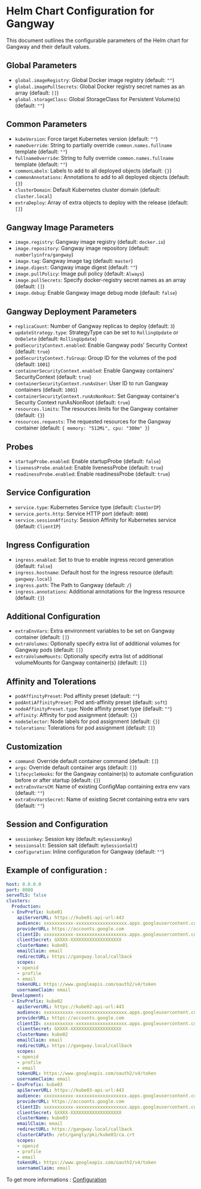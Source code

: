 # Helm Chart Configuration for Gangway

This document outlines the configurable parameters of the Helm chart for Gangway and their default values.

## Global Parameters

- `global.imageRegistry`: Global Docker image registry (default: `""`)
- `global.imagePullSecrets`: Global Docker registry secret names as an array (default: `[]`)
- `global.storageClass`: Global StorageClass for Persistent Volume(s) (default: `""`)

## Common Parameters

- `kubeVersion`: Force target Kubernetes version (default: `""`)
- `nameOverride`: String to partially override `common.names.fullname` template (default: `""`)
- `fullnameOverride`: String to fully override `common.names.fullname` template (default: `""`)
- `commonLabels`: Labels to add to all deployed objects (default: `{}`)
- `commonAnnotations`: Annotations to add to all deployed objects (default: `{}`)
- `clusterDomain`: Default Kubernetes cluster domain (default: `cluster.local`)
- `extraDeploy`: Array of extra objects to deploy with the release (default: `[]`)

## Gangway Image Parameters

- `image.registry`: Gangway image registry (default: `docker.io`)
- `image.repository`: Gangway image repository (default: `numberlyinfra/gangway`)
- `image.tag`: Gangway image tag (default: `master`)
- `image.digest`: Gangway image digest (default: `""`)
- `image.pullPolicy`: Image pull policy (default: `Always`)
- `image.pullSecrets`: Specify docker-registry secret names as an array (default: `[]`)
- `image.debug`: Enable Gangway image debug mode (default: `false`)

## Gangway Deployment Parameters

- `replicaCount`: Number of Gangway replicas to deploy (default: `3`)
- `updateStrategy.type`: StrategyType can be set to `RollingUpdate` or `OnDelete` (default: `RollingUpdate`)
- `podSecurityContext.enabled`: Enable Gangway pods' Security Context (default: `true`)
- `podSecurityContext.fsGroup`: Group ID for the volumes of the pod (default: `1001`)
- `containerSecurityContext.enabled`: Enable Gangway containers' SecurityContext (default: `true`)
- `containerSecurityContext.runAsUser`: User ID to run Gangway containers (default: `1001`)
- `containerSecurityContext.runAsNonRoot`: Set Gangway container's Security Context runAsNonRoot (default: `true`)
- `resources.limits`: The resources limits for the Gangway container (default: `{}`)
- `resources.requests`: The requested resources for the Gangway container (default: `{ memory: "512Mi", cpu: "300m" }`)

## Probes

- `startupProbe.enabled`: Enable startupProbe (default: `false`)
- `livenessProbe.enabled`: Enable livenessProbe (default: `true`)
- `readinessProbe.enabled`: Enable readinessProbe (default: `true`)

## Service Configuration

- `service.type`: Kubernetes Service type (default: `ClusterIP`)
- `service.ports.http`: Service HTTP port (default: `8080`)
- `service.sessionAffinity`: Session Affinity for Kubernetes service (default: `ClientIP`)

## Ingress Configuration

- `ingress.enabled`: Set to true to enable ingress record generation (default: `false`)
- `ingress.hostname`: Default host for the ingress resource (default: `gangway.local`)
- `ingress.path`: The Path to Gangway (default: `/`)
- `ingress.annotations`: Additional annotations for the Ingress resource (default: `{}`)

## Additional Configuration

- `extraEnvVars`: Extra environment variables to be set on Gangway container (default: `[]`)
- `extraVolumes`: Optionally specify extra list of additional volumes for Gangway pods (default: `[]`)
- `extraVolumeMounts`: Optionally specify extra list of additional volumeMounts for Gangway container(s) (default: `[]`)

## Affinity and Tolerations

- `podAffinityPreset`: Pod affinity preset (default: `""`)
- `podAntiAffinityPreset`: Pod anti-affinity preset (default: `soft`)
- `nodeAffinityPreset.type`: Node affinity preset type (default: `""`)
- `affinity`: Affinity for pod assignment (default: `{}`)
- `nodeSelector`: Node labels for pod assignment (default: `{}`)
- `tolerations`: Tolerations for pod assignment (default: `[]`)

## Customization

- `command`: Override default container command (default: `[]`)
- `args`: Override default container args (default: `[]`)
- `lifecycleHooks`: for the Gangway container(s) to automate configuration before or after startup (default: `{}`)
- `extraEnvVarsCM`: Name of existing ConfigMap containing extra env vars (default: `""`)
- `extraEnvVarsSecret`: Name of existing Secret containing extra env vars (default: `""`)

## Session and Configuration

- `sessionkey`: Session key (default: `mySessionKey`)
- `sessionsalt`: Session salt (default: `mySessionSalt`)
- `configuration`: Inline configuration for Gangway (default: `""`)

## Example of configuration : 
```yaml
host: 0.0.0.0
port: 8080
serveTLS: false
clusters:
  Production:
  - EnvPrefix: kube01
    apiServerURL: https://kube01-api-url:443
    audience: xxxxxxxxxxx-xxxxxxxxxxxxxxxxxxx.apps.googleusercontent.com
    providerURL: https://accounts.google.com
    clientID: xxxxxxxxxxx-xxxxxxxxxxxxxxxxxxx.apps.googleusercontent.com
    clientSecret: GXXXX-XXXXXXXXXXXXXXXXXXX
    clusterName: kube01
    emailClaim: email
    redirectURL: https://gangway.local/callback
    scopes:
    - openid
    - profile
    - email
    tokenURL: https://www.googleapis.com/oauth2/v4/token
    usernameClaim: email
  Development:
  - EnvPrefix: kube02
    apiServerURL: https://kube02-api-url:443
    audience: xxxxxxxxxxx-xxxxxxxxxxxxxxxxxxx.apps.googleusercontent.com
    providerURL: https://accounts.google.com
    clientID: xxxxxxxxxxx-xxxxxxxxxxxxxxxxxxx.apps.googleusercontent.com
    clientSecret: GXXXX-XXXXXXXXXXXXXXXXXXX
    clusterName: kube02
    emailClaim: email
    redirectURL: https://gangway.local/callback
    scopes:
    - openid
    - profile
    - email
    tokenURL: https://www.googleapis.com/oauth2/v4/token
    usernameClaim: email
  - EnvPrefix: kube03
    apiServerURL: https://kube03-api-url:443
    audience: xxxxxxxxxxx-xxxxxxxxxxxxxxxxxxx.apps.googleusercontent.com
    providerURL: https://accounts.google.com
    clientID: xxxxxxxxxxx-xxxxxxxxxxxxxxxxxxx.apps.googleusercontent.com
    clientSecret: GXXXX-XXXXXXXXXXXXXXXXXXX
    clusterName: kube03
    emailClaim: email
    redirectURL: https://gangway.local/callback
    clusterCAPath: /etc/gangly/pki/kube03/ca.crt
    scopes:
    - openid
    - profile
    - email
    tokenURL: https://www.googleapis.com/oauth2/v4/token
    usernameClaim: email
```
To get more informations : [Configuration](configuration.md)